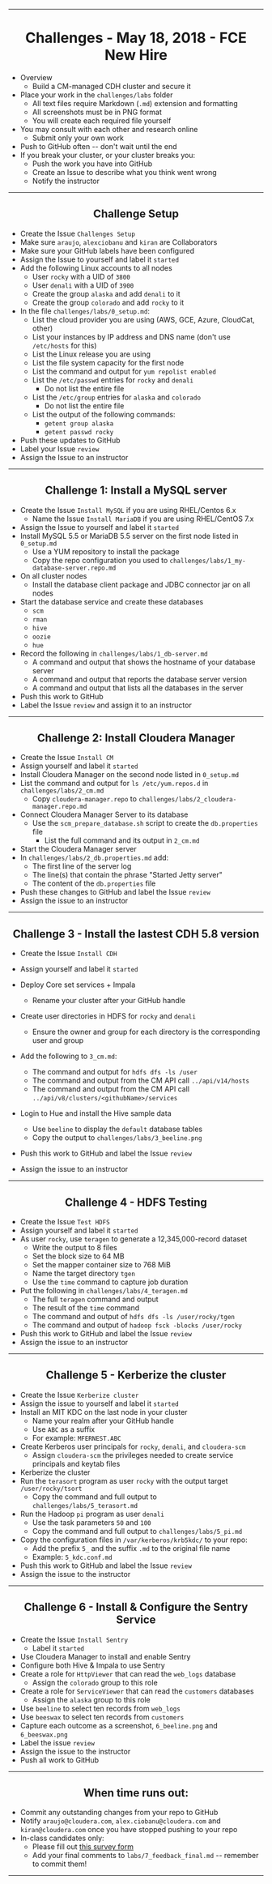 <!-- CSS work goes here for the time being -->
<!-- set a:link text-decoration to none -->
<!-- set a:hover text-decoration to underline -->
<!-- http://forums.markdownpad.com/discussion/143/include-pdf-pagebreak-instructions-in-markdown/p1 -->

---
<div style="page-break-after: always;"></div>

# <center> Challenges - May 18, 2018 - FCE New Hire

* Overview
  * Build a CM-managed CDH cluster and secure it
* Place your work in the `challenges/labs` folder
  * All text files require  Markdown (`.md`) extension and formatting
  * All screenshots must be in PNG format
  * You will create each required file yourself
* You may consult with each other and research online
  * Submit only your own work
* Push to GitHub often -- don't wait until the end
* If you break your cluster, or your cluster breaks you:
  * Push the work you have into GitHub
  * Create an Issue to describe what you think went wrong
  * Notify the instructor

---
<div style="page-break-after: always;"></div>

## <center> Challenge Setup

* Create the Issue `Challenges Setup`
* Make sure `araujo`, `alexciobanu` and `kiran` are Collaborators
* Make sure your GitHub labels have been configured
* Assign the Issue to yourself and label it `started`
* Add the following Linux accounts to all nodes
  * User `rocky` with a UID of `3800`
  * User `denali` with a UID of `3900`
  * Create the group `alaska` and add `denali` to it
  * Create the group `colorado` and add `rocky` to it
* In the file `challenges/labs/0_setup.md`:
  * List the cloud provider you are using (AWS, GCE, Azure, CloudCat, other)
  * List your instances by IP address and DNS name (don't use `/etc/hosts` for this)
  * List the Linux release you are using 
  * List the file system capacity for the first node 
  * List the command and output for `yum repolist enabled` 
  * List the `/etc/passwd` entries for `rocky` and `denali`
    * Do not list the entire file
  * List the `/etc/group` entries for `alaska` and `colorado`
    * Do not list the entire file
  * List the output of the following commands:
    * `getent group alaska`
    * `getent passwd rocky`
* Push these updates to GitHub
* Label your Issue `review` 
* Assign the Issue to an instructor

---
<div style="page-break-after: always;"></div>

## <center> Challenge 1: Install a MySQL server

* Create the Issue `Install MySQL` if you are using RHEL/Centos 6.x
  * Name the Issue `Install MariaDB` if you are using RHEL/CentOS 7.x
* Assign the Issue to yourself and label it `started`
* Install MySQL 5.5 or MariaDB 5.5 server on the first node listed in `0_setup.md`
  * Use a YUM repository to install the package
  * Copy the repo configuration you used to `challenges/labs/1_my-database-server.repo.md`
* On all cluster nodes
  * Install the database client package and JDBC connector jar on all nodes
* Start the database service and create these databases
  * `scm`
  * `rman`
  * `hive`
  * `oozie`
  * `hue`
* Record the following in `challenges/labs/1_db-server.md`
  * A command and output that shows the hostname of your database server 
  * A command and output that reports the database server version
  * A command and output that lists all the databases in the server
* Push this work to GitHub
* Label the Issue `review` and assign it to an instructor

---
<div style="page-break-after: always;"></div>

## <center> Challenge 2: Install Cloudera Manager 

* Create the Issue `Install CM`
* Assign yourself and label it `started`
* Install Cloudera Manager on the second node listed in `0_setup.md`
* List the command and output for `ls /etc/yum.repos.d` in `challenges/labs/2_cm.md`
  * Copy `cloudera-manager.repo` to `challenges/labs/2_cloudera-manager.repo.md`
* Connect Cloudera Manager Server to its database
  * Use the `scm_prepare_database.sh` script to create the `db.properties` file 
    * List the full command and its output in `2_cm.md`
* Start the Cloudera Manager server
* In `challenges/labs/2_db.properties.md` add:
  * The first line of the server log
  * The line(s) that contain the phrase "Started Jetty server"
  * The content of the `db.properties` file 
* Push these changes to GitHub and label the Issue `review`
* Assign the issue to an instructor

---
<div style="page-break-after: always;"></div>

## <center> Challenge 3 - Install the lastest CDH 5.8 version

* Create the Issue `Install CDH`
* Assign yourself and label it `started`
* Deploy Core set services + Impala
  * Rename your cluster after your GitHub handle
* Create user directories in HDFS for `rocky` and `denali`
  * Ensure the owner and group for each directory is the corresponding user and group
* Add the following to `3_cm.md`:
    * The command and output for `hdfs dfs -ls /user`
    * The command and output from the CM API call `../api/v14/hosts` 
    * The command and output from the CM API call `../api/v8/clusters/<githubName>/services`
* Login to Hue and install the Hive sample data 
    * Use `beeline` to display the `default` database tables
    * Copy the output to `challenges/labs/3_beeline.png`

* Push this work to GitHub and label the Issue `review`
* Assign the issue to an instructor

---
<div style="page-break-after: always;"></div>

## <center> Challenge 4 - HDFS Testing

* Create the Issue `Test HDFS`
* Assign yourself and label it `started`
* As user `rocky`, use `teragen` to generate a 12,345,000-record dataset
  * Write the output to 8 files
  * Set the block size to 64 MB
  * Set the mapper container size to 768 MiB
  * Name the target directory `tgen`
  * Use the `time` command to capture job duration
* Put the following in `challenges/labs/4_teragen.md`
  * The full `teragen` command and output 
  * The result of the `time` command
  * The command and output of `hdfs dfs -ls /user/rocky/tgen`
  * The command and output of `hadoop fsck -blocks /user/rocky`
* Push this work to GitHub and label the Issue `review`
* Assign the issue to an instructor

---
<div style="page-break-after: always;"></div>

## <center> Challenge 5 - Kerberize the cluster

* Create the Issue `Kerberize cluster`
* Assign the issue to yourself and label it `started`
* Install an MIT KDC on the last node in your cluster
  * Name your realm after your GitHub handle
  * Use `ABC` as a suffix
  * For example: `MFERNEST.ABC`
* Create Kerberos user principals for `rocky`, `denali`, and `cloudera-scm`
  * Assign `cloudera-scm` the privileges needed to create service principals and keytab files
* Kerberize the cluster
* Run the `terasort` program as user `rocky` with the output target `/user/rocky/tsort`
  * Copy the command and full output to `challenges/labs/5_terasort.md`
* Run the Hadoop `pi` program as user `denali`
  * Use the task parameters `50` and `100`
  * Copy the command and full output to `challenges/labs/5_pi.md`
*  Copy the configuration files in `/var/kerberos/krb5kdc/` to your repo:
    * Add the prefix `5_` and the suffix `.md` to the original file name
    * Example: `5_kdc.conf.md`
* Push this work to GitHub and label the Issue `review`
* Assign the issue to the instructor

---
<div style="page-break-after: always;"></div>

## <center> Challenge 6 - Install & Configure the Sentry Service

* Create the Issue `Install Sentry`
  * Label it `started`
* Use Cloudera Manager to install and enable Sentry
* Configure both Hive & Impala to use Sentry
* Create a role for `HttpViewer` that can read the `web_logs` database
  * Assign the `colorado` group to this role
* Create a role for `ServiceViewer` that can read the `customers` databases
  * Assign the `alaska` group to this role
* Use `beeline` to select ten records from `web_logs`
* Use `beeswax` to select ten records from `customers`
* Capture each outcome as a screenshot, `6_beeline.png` and `6_beeswax.png`
* Label the issue `review`
* Assign the issue to the instructor
* Push all work to GitHub

---
<div style="page-break-after: always;"></div>

## <center> When time runs out:

* Commit any outstanding changes from your repo to GitHub
* Notify `araujo@cloudera.com`, `alex.ciobanu@cloudera.com` and `kiran@cloudera.com` once you have stopped pushing to your repo
* In-class candidates only:
  * Please fill out [this survey form](https://goo.gl/forms/1PvoLdzGjOVh1leb2)
  * Add your final comments to `labs/7_feedback_final.md` -- remember to commit them!

---
<div style="page-break-after: always;"></div>
